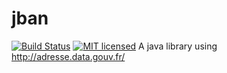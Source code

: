 # jban
[![Build Status](https://api.travis-ci.org/MichaelBitard/jban.png)](https://travis-ci.org/MichaelBitard/jban)
[![MIT licensed](https://img.shields.io/badge/license-MIT-blue.svg)](https://tldrlegal.com/license/mit-license#summary)
A java library using http://adresse.data.gouv.fr/
